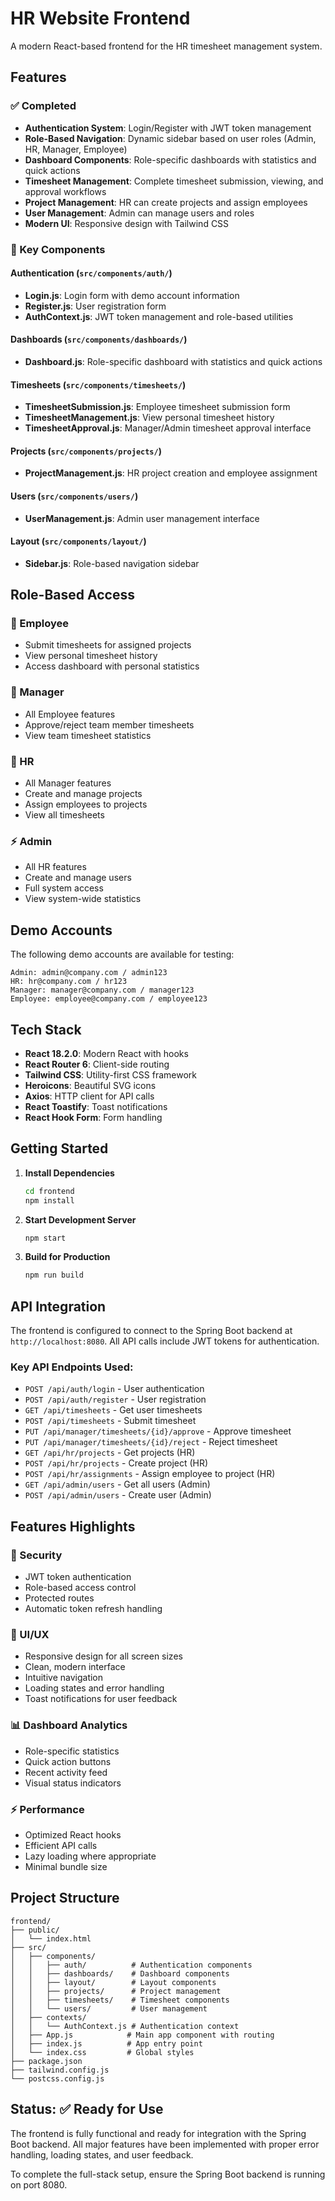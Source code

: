 # HR Website Frontend

A modern React-based frontend for the HR timesheet management system.

## Features

### ✅ Completed
- **Authentication System**: Login/Register with JWT token management
- **Role-Based Navigation**: Dynamic sidebar based on user roles (Admin, HR, Manager, Employee)
- **Dashboard Components**: Role-specific dashboards with statistics and quick actions
- **Timesheet Management**: Complete timesheet submission, viewing, and approval workflows
- **Project Management**: HR can create projects and assign employees
- **User Management**: Admin can manage users and roles
- **Modern UI**: Responsive design with Tailwind CSS

### 🎯 Key Components

#### Authentication (`src/components/auth/`)
- **Login.js**: Login form with demo account information
- **Register.js**: User registration form
- **AuthContext.js**: JWT token management and role-based utilities

#### Dashboards (`src/components/dashboards/`)
- **Dashboard.js**: Role-specific dashboard with statistics and quick actions

#### Timesheets (`src/components/timesheets/`)
- **TimesheetSubmission.js**: Employee timesheet submission form
- **TimesheetManagement.js**: View personal timesheet history
- **TimesheetApproval.js**: Manager/Admin timesheet approval interface

#### Projects (`src/components/projects/`)
- **ProjectManagement.js**: HR project creation and employee assignment

#### Users (`src/components/users/`)
- **UserManagement.js**: Admin user management interface

#### Layout (`src/components/layout/`)
- **Sidebar.js**: Role-based navigation sidebar

## Role-Based Access

### 👤 Employee
- Submit timesheets for assigned projects
- View personal timesheet history
- Access dashboard with personal statistics

### 👥 Manager  
- All Employee features
- Approve/reject team member timesheets
- View team timesheet statistics

### 🏢 HR
- All Manager features
- Create and manage projects
- Assign employees to projects
- View all timesheets

### ⚡ Admin
- All HR features
- Create and manage users
- Full system access
- View system-wide statistics

## Demo Accounts

The following demo accounts are available for testing:

```
Admin: admin@company.com / admin123
HR: hr@company.com / hr123  
Manager: manager@company.com / manager123
Employee: employee@company.com / employee123
```

## Tech Stack

- **React 18.2.0**: Modern React with hooks
- **React Router 6**: Client-side routing
- **Tailwind CSS**: Utility-first CSS framework
- **Heroicons**: Beautiful SVG icons
- **Axios**: HTTP client for API calls
- **React Toastify**: Toast notifications
- **React Hook Form**: Form handling

## Getting Started

1. **Install Dependencies**
   ```bash
   cd frontend
   npm install
   ```

2. **Start Development Server**
   ```bash
   npm start
   ```

3. **Build for Production**
   ```bash
   npm run build
   ```

## API Integration

The frontend is configured to connect to the Spring Boot backend at `http://localhost:8080`. All API calls include JWT tokens for authentication.

### Key API Endpoints Used:
- `POST /api/auth/login` - User authentication
- `POST /api/auth/register` - User registration
- `GET /api/timesheets` - Get user timesheets
- `POST /api/timesheets` - Submit timesheet
- `PUT /api/manager/timesheets/{id}/approve` - Approve timesheet
- `PUT /api/manager/timesheets/{id}/reject` - Reject timesheet
- `GET /api/hr/projects` - Get projects (HR)
- `POST /api/hr/projects` - Create project (HR)
- `POST /api/hr/assignments` - Assign employee to project (HR)
- `GET /api/admin/users` - Get all users (Admin)
- `POST /api/admin/users` - Create user (Admin)

## Features Highlights

### 🔐 Security
- JWT token authentication
- Role-based access control
- Protected routes
- Automatic token refresh handling

### 🎨 UI/UX
- Responsive design for all screen sizes
- Clean, modern interface
- Intuitive navigation
- Loading states and error handling
- Toast notifications for user feedback

### 📊 Dashboard Analytics
- Role-specific statistics
- Quick action buttons
- Recent activity feed
- Visual status indicators

### ⚡ Performance
- Optimized React hooks
- Efficient API calls
- Lazy loading where appropriate
- Minimal bundle size

## Project Structure

```
frontend/
├── public/
│   └── index.html
├── src/
│   ├── components/
│   │   ├── auth/          # Authentication components
│   │   ├── dashboards/    # Dashboard components  
│   │   ├── layout/        # Layout components
│   │   ├── projects/      # Project management
│   │   ├── timesheets/    # Timesheet components
│   │   └── users/         # User management
│   ├── contexts/
│   │   └── AuthContext.js # Authentication context
│   ├── App.js            # Main app component with routing
│   ├── index.js          # App entry point
│   └── index.css         # Global styles
├── package.json
├── tailwind.config.js
└── postcss.config.js
```

## Status: ✅ Ready for Use

The frontend is fully functional and ready for integration with the Spring Boot backend. All major features have been implemented with proper error handling, loading states, and user feedback.

To complete the full-stack setup, ensure the Spring Boot backend is running on port 8080.